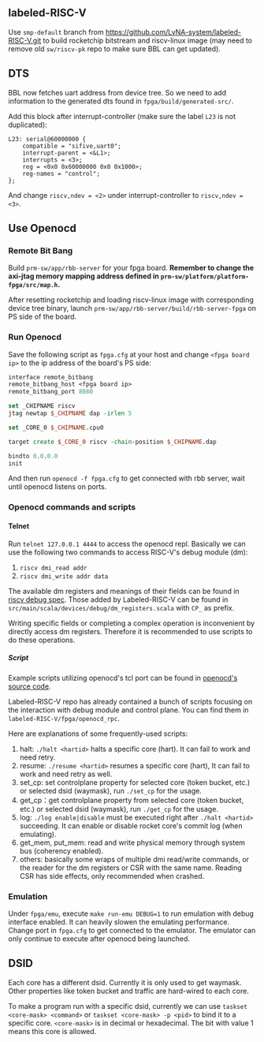 ## labeled-RISC-V

Use `smp-default` branch from https://github.com/LvNA-system/labeled-RISC-V.git to build rocketchip bitstream and riscv-linux image (may need to remove old `sw/riscv-pk` repo to make sure BBL can get updated).

## DTS

BBL now fetches uart address from device tree. So we need to add information to the generated dts found in `fpga/build/generated-src/`.

Add this block after interrupt-controller (make sure the label `L23` is not duplicated):

```dts
L23: serial@60000000 {
    compatible = "sifive,uart0";
    interrupt-parent = <&L1>;
    interrupts = <3>;
    reg = <0x0 0x60000000 0x0 0x1000>;
    reg-names = "control";
};
```

And change `riscv,ndev = <2>` under interrupt-controller to `riscv,ndev = <3>`.

## Use Openocd

### Remote Bit Bang

Build `prm-sw/app/rbb-server` for your fpga board.
**Remember to change the axi-jtag memory mapping address defined in `prm-sw/platform/platform-fpga/src/map.h`.**

After resetting rocketchip and loading riscv-linux image with corresponding device tree binary,
launch `prm-sw/app/rbb-server/build/rbb-server-fpga` on PS side of the board.

### Run Openocd

Save the following script as `fpga.cfg` at your host and change `<fpga board ip>` to the ip address of the board's PS side:

```Tcl
interface remote_bitbang
remote_bitbang_host <fpga board ip>
remote_bitbang_port 8080

set _CHIPNAME riscv
jtag newtap $_CHIPNAME dap -irlen 5

set _CORE_0 $_CHIPNAME.cpu0

target create $_CORE_0 riscv -chain-position $_CHIPNAME.dap

bindto 0.0.0.0
init
```

And then run `openocd -f fpga.cfg` to get connected with rbb server, wait until openocd listens on ports.

### Openocd commands and scripts

#### Telnet

Run `telnet 127.0.0.1 4444` to access the openocd repl. Basically we can use the following two commands to access RISC-V's debug module (dm):

1. `riscv dmi_read addr`
2. `riscv dmi_write addr data`

The available dm registers and meanings of their fields can be found in [riscv debug spec](https://github.com/riscv/riscv-debug-spec/blob/task_group_vote/riscv-debug-draft.pdf).
Those added by Labeled-RISC-V can be found in `src/main/scala/devices/debug/dm_registers.scala` with `CP_` as prefix.

Writing specific fields or completing a complex operation is inconvenient by directly access dm registers.
Therefore it is recommended to use scripts to do these operations.

##### Script

Example scripts utilizing openocd's tcl port can be found in [openocd's source code](https://github.com/riscv/riscv-openocd/tree/riscv/contrib/rpc_examples).

Labeled-RISC-V repo has already contained a bunch of scripts focusing on the interaction with debug module and control plane.
You can find them in `labeled-RISC-V/fpga/openocd_rpc`.

Here are explanations of some frequently-used scripts:

1. halt: `./halt <hartid>` halts a specific core (hart). It can fail to work and need retry.
2. resume: `./resume <hartid>` resumes a specific core (hart), It can fail to work and need retry as well.
3. set_cp: set controlplane property for selected core (token bucket, etc.) or selected dsid (waymask), run `./set_cp` for the usage.
4. get_cp：get controlplane property from selected core (token bucket, etc.) or selected dsid (waymask), run `./get_cp` for the usage.
5. log: `./log enable|disable` must be executed right after `./halt <hartid>` succeeding. It can enable or disable rocket core's commit log (when emulating).
6. get_mem, put_mem: read and write physical memory through system bus (coherency enabled).
7. others: basically some wraps of multiple dmi read/write commands, or the reader for the dm registers or CSR with the same name. Reading CSR has side effects, only recommended when crashed.

### Emulation

Under `fpga/emu`, execute `make run-emu DEBUG=1` to run emulation with debug interface enabled. It can heavily slowen the emulating performance.
Change port in `fpga.cfg` to get connected to the emulator. The emulator can only continue to execute after openocd being launched.

## DSID

Each core has a different dsid. Currently it is only used to get waymask. Other properties like token bucket and traffic are hard-wired to each core.

To make a program run with a specific dsid, currently we can use `taskset <core-mask> <command>` or `taskset <core-mask> -p <pid>` to bind it to a specific core.
`<core-mask>` is in decimal or hexadecimal. The bit with value 1 means this core is allowed.
